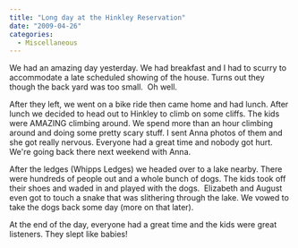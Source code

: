 ```yaml
---
title: "Long day at the Hinkley Reservation"
date: "2009-04-26"
categories: 
  - Miscellaneous
---
```


We had an amazing day yesterday. We had breakfast and I had to scurry to accommodate a late scheduled showing of the house. Turns out they though the back yard was too small.  Oh well. 

After they left, we went on a bike ride then came home and had lunch. After lunch we decided to head out to Hinkley to climb on some cliffs. The kids were AMAZING climbing around. We spend more than an hour climbing around and doing some pretty scary stuff. I sent Anna photos of them and she got really nervous. Everyone had a great time and nobody got hurt. We're going back there next weekend with Anna.

After the ledges (Whipps Ledges) we headed over to a lake nearby. There were hundreds of people out and a whole bunch of dogs. The kids took off their shoes and waded in and played with the dogs.  Elizabeth and August even got to touch a snake that was slithering through the lake. We vowed to take the dogs back some day (more on that later).

At the end of the day, everyone had a great time and the kids were great listeners. They slept like babies!
